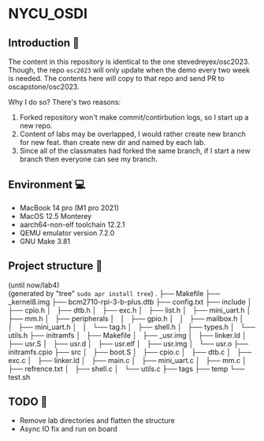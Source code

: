# NYCU_OSDI

## Introduction 📒

The content in this repository is identical to the one stevedreyex/osc2023. Though, the repo `osc2023` will only update when the demo every two week is needed. The contents here will copy to that repo and send PR to oscapstone/osc2023.  

Why I do so? There's two reasons:

1. Forked repository won't make commit/contirbution logs, so I start up a new repo.
2. Content of labs may be overlapped, I would rather create new branch for new feat. than create new dir and named by each lab. 
3. Since all of the classmates had forked the same branch, if I start a new branch then everyone can see my branch.

## Environment 💻
- MacBook 14 pro (M1 pro 2021)
- MacOS 12.5 Monterey
- aarch64-non-elf toolchain 12.2.1
- QEMU emulator version 7.2.0
- GNU Make 3.81

## Project structure 🌳
(until now/lab4)  
(generated by "tree" `sudo apr install tree`)
.
├── Makefile
├── _kernel8.img
├── bcm2710-rpi-3-b-plus.dtb
├── config.txt
├── include
│   ├── cpio.h
│   ├── dtb.h
│   ├── exc.h
│   ├── list.h
│   ├── mini_uart.h
│   ├── mm.h
│   ├── peripherals
│   │   ├── gpio.h
│   │   ├── mailbox.h
│   │   ├── mini_uart.h
│   │   └── tag.h
│   ├── shell.h
│   ├── types.h
│   └── utils.h
├── initramfs
│   ├── Makefile
│   ├── _usr.img
│   ├── linker.ld
│   ├── usr.S
│   ├── usr.d
│   ├── usr.elf
│   ├── usr.img
│   └── usr.o
├── initramfs.cpio
├── src
│   ├── boot.S
│   ├── cpio.c
│   ├── dtb.c
│   ├── exc.c
│   ├── linker.ld
│   ├── main.c
│   ├── mini_uart.c
│   ├── mm.c
│   ├── refrence.txt
│   ├── shell.c
│   └── utils.c
├── tags
├── temp
└── test.sh

## TODO 📝
- Remove lab directories and flatten the structure
- Async IO fix and run on board

